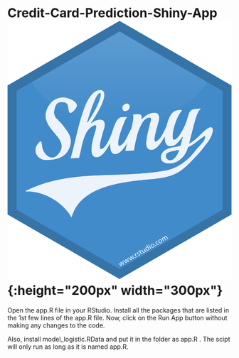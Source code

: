 # Credit-Card-Prediction-Shiny-App  ![Alt Text](logo.png){:height="200px" width="300px"}
Open the app.R file in your RStudio. Install all the packages that are listed in the 1st few lines of the app.R file. Now, click on the Run App button without making any changes to the code. 

Also, install model_logistic.RData and put it in the folder as app.R . The scipt will only run as long as it is named app.R.
